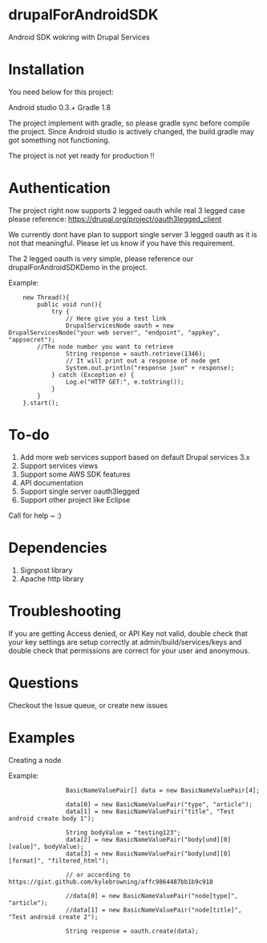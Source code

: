 drupalForAndroidSDK
===================

Android SDK wokring with Drupal Services

Installation
==================
You need below for this project:

Android studio 0.3.+ Gradle 1.8

The project implement with gradle, so please gradle sync before compile the project. Since Android studio is actively changed, the build.gradle may got something not functioning.

The project is not yet ready for production !!

Authentication
==================

The project right now supports 2 legged oauth while real 3 legged case please reference:
https://drupal.org/project/oauth3legged_client

We currently dont have plan to support single server 3 legged oauth as it is not that meaningful. 
Please let us know if you have this requirement.

The 2 legged oauth is very simple, please reference our drupalForAndroidSDKDemo in the project.

Example:

        new Thread(){
            public void run(){
                try {
                    // Here give you a test link
                    DrupalServicesNode oauth = new DrupalServicesNode("your web server", "endpoint", "appkey", "appsecret");
		    //The node number you want to retrieve
                    String response = oauth.retrieve(1346);
                    // It will print out a response of node get
                    System.out.println("response json" + response);
                } catch (Exception e) {
                    Log.e("HTTP GET:", e.toString());
                }
            }
        }.start();

To-do
===============
1. Add more web services support based on default Drupal services 3.x
2. Support services views
3. Support some AWS SDK features
4. API documentation
5. Support single server oauth3legged
6. Support other project like Eclipse

Call for help ~ :)


Dependencies
===============
1. Signpost library
2. Apache http library


Troubleshooting
================
If you are getting Access denied, or API Key not valid, double check that your key settings are setup correctly at admin/build/services/keys and double check that permissions are correct for your user and anonymous.

Questions
===============
Checkout the Issue queue, or create new issues 

Examples
===============
Creating a node

Example:

                    BasicNameValuePair[] data = new BasicNameValuePair[4];

                    data[0] = new BasicNameValuePair("type", "article");
                    data[1] = new BasicNameValuePair("title", "Test android create body 1");

                    String bodyValue = "testing123";
                    data[2] = new BasicNameValuePair("body[und][0][value]", bodyValue);
                    data[3] = new BasicNameValuePair("body[und][0][format]", "filtered_html");

                    // or according to https://gist.github.com/kylebrowning/affc9864487bb1b9c918

                    //data[0] = new BasicNameValuePair("node[type]", "article");
                    //data[1] = new BasicNameValuePair("node[title]", "Test android create 2");

                    String response = oauth.create(data);

